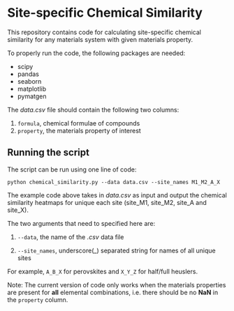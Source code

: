 # Site-specific Chemical Similarity
This repository contains code for calculating site-specific chemical similarity for any materials system with given materials property.

To properly run the code, the following packages are needed:
- scipy
- pandas
- seaborn
- matplotlib
- pymatgen

The <em>data.csv</em> file should contain the following two columns:
1. `formula`, chemical formulae of compounds
2. `property`, the materials property of interest

## Running the script
The script can be run using one line of code:

```
python chemical_similarity.py --data data.csv --site_names M1_M2_A_X
```

The example code above takes in <em>data.csv</em> as input and output the chemical similarity heatmaps for unique each site (site_M1, site_M2, site_A and site_X).

The two arguments that need to specified here are:

1. `--data`, the name of the <em>.csv</em> data file

2. `--site_names`, underscore(\_) separated string for names of all unique sites

For example, `A_B_X` for perovskites and `X_Y_Z` for half/full heuslers.

Note: The current version of code only works when the materials properties are present for **all** elemental combinations, i.e. there should be no **NaN** in the `property` column.
